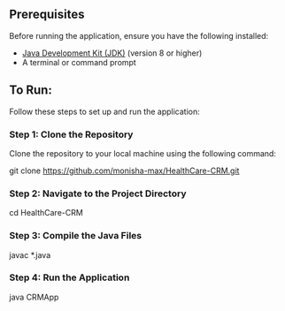 ## Prerequisites
Before running the application, ensure you have the following installed:
- [Java Development Kit (JDK)](https://www.oracle.com/java/technologies/javase-downloads.html) (version 8 or higher)
- A terminal or command prompt

## To Run:
Follow these steps to set up and run the application:

### **Step 1: Clone the Repository**
Clone the repository to your local machine using the following command:

git clone https://github.com/monisha-max/HealthCare-CRM.git

### **Step 2: Navigate to the Project Directory**
cd HealthCare-CRM

### **Step 3: Compile the Java Files**
javac *.java

### **Step 4: Run the Application**
java CRMApp

```bash


